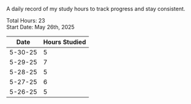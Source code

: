 A daily record of my study hours to track progress and stay consistent.

Total Hours: 23  
Start Date: May 26th, 2025

| **Date** | **Hours Studied** |
| -------- | ----------------- |
| 5-30-25  | 5                 |
| 5-29-25  | 7                 |
| 5-28-25  | 5                 |
| 5-27-25  | 6                 |
| 5-26-25  | 5                 |



